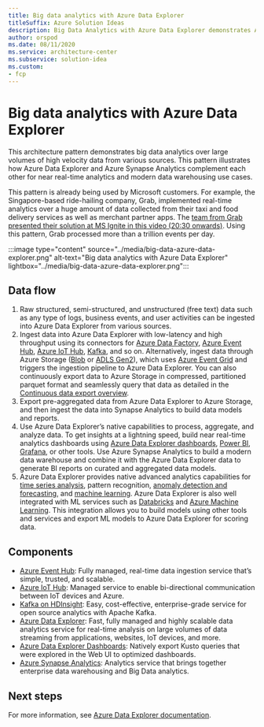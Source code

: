 ```yaml
---
title: Big data analytics with Azure Data Explorer
titleSuffix: Azure Solution Ideas
description: Big Data Analytics with Azure Data Explorer demonstrates Azure Data Explorer's abilities to cater to volume, velocity, and variety of data, the three V's of big data.
author: orspod
ms.date: 08/11/2020
ms.service: architecture-center
ms.subservice: solution-idea
ms.custom:
- fcp
---
```


# Big data analytics with Azure Data Explorer

This architecture pattern demonstrates big data analytics over large volumes of high velocity data from various sources. This pattern illustrates how Azure Data Explorer and Azure Synapse Analytics complement each other for near real-time analytics and modern data warehousing use cases.

This pattern is already being used by Microsoft customers. For example, the Singapore-based ride-hailing company, Grab, implemented real-time analytics over a huge amount of data collected from their taxi and food delivery services as well as merchant partner apps. The [team from Grab presented their solution at MS Ignite in this video (20:30 onwards)](https://www.youtube.com/watch?v=K9FYqprpzRE&t=1230&ab_channel=MicrosoftIgnite). Using this pattern, Grab processed more than a trillion events per day.

:::image type="content" source="../media/big-data-azure-data-explorer.png" alt-text="Big data analytics with Azure Data Explorer" lightbox="../media/big-data-azure-data-explorer.png":::

## Data flow
 
1. Raw structured, semi-structured, and unstructured (free text) data such as any type of logs, business events, and user activities can be ingested into Azure Data Explorer from various sources.
1. Ingest data into Azure Data Explorer with low-latency and high throughput using its connectors for [Azure Data Factory](/azure/data-explorer/data-factory-integration), [Azure Event Hub](/azure/data-explorer/ingest-data-event-hub), [Azure IoT Hub](/azure/data-explorer/ingest-data-iot-hub), [Kafka](/azure/data-explorer/ingest-data-kafka), and so on. Alternatively, ingest data through Azure Storage ([Blob](/azure/storage/blobs/) or [ADLS Gen2](/azure/storage/blobs/data-lake-storage-introduction)), which uses [Azure Event Grid](/azure/data-explorer/ingest-data-event-grid) and triggers the ingestion pipeline to Azure Data Explorer. You can also continuously export data to Azure Storage in compressed, partitioned parquet format and seamlessly query that data as detailed in the [Continuous data export overview](/azure/data-explorer/kusto/management/data-export/continuous-data-export).
1. Export pre-aggregated data from Azure Data Explorer to Azure Storage, and then ingest the data into Synapse Analytics to build data models and reports.
1. Use Azure Data Explorer’s native capabilities to process, aggregate, and analyze data. To get insights at a lightning speed, build near real-time analytics dashboards using [Azure Data Explorer dashboards](/azure/data-explorer/azure-data-explorer-dashboards), [Power BI](/power-bi/transform-model/service-dataflows-best-practices), [Grafana](/azure/data-explorer/grafana), or other tools. Use Azure Synapse Analytics to build a modern data warehouse and combine it with the Azure Data Explorer data to generate BI reports on curated and aggregated data models.
1. Azure Data Explorer provides native advanced analytics capabilities for [time series analysis](/azure/data-explorer/time-series-analysis), pattern recognition, [anomaly detection and forecasting](/azure/data-explorer/anomaly-detection), and [machine learning](/azure/data-explorer/machine-learning-clustering). Azure Data Explorer is also well integrated with ML services such as [Databricks](/azure/databricks/) and [Azure Machine Learning](/azure/machine-learning/). This integration allows you to build models using other tools and services and export ML models to Azure Data Explorer for scoring data.  

## Components

- [Azure Event Hub](https://azure.microsoft.com/services/event-hubs/): Fully managed, real-time data ingestion service that’s simple, trusted, and scalable.
- [Azure IoT Hub](https://azure.microsoft.com/services/iot-hub/): Managed service to enable bi-directional communication between IoT devices and Azure.
- [Kafka on HDInsight](/azure/hdinsight/kafka/apache-kafka-introduction): Easy, cost-effective, enterprise-grade service for open source analytics with Apache Kafka. 
- [Azure Data Explorer](https://azure.microsoft.com/services/data-explorer/): Fast, fully managed and highly scalable data analytics service for real-time analysis on large volumes of data streaming from applications, websites, IoT devices, and more.
- [Azure Data Explorer Dashboards](/azure/data-explorer/azure-data-explorer-dashboards): Natively export Kusto queries that were explored in the Web UI to optimized dashboards. 
- [Azure Synapse Analytics](https://azure.microsoft.com/services/synapse-analytics/): Analytics service that brings together enterprise data warehousing and Big Data analytics.

## Next steps

For more information, see [Azure Data Explorer documentation](/azure/data-explorer/).